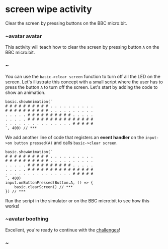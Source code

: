 # screen wipe activity

Clear the screen by pressing buttons on the BBC micro:bit.

### ~avatar avatar

This activity will teach how to clear the screen by pressing button ``A`` on the BBC micro:bit.

### ~

You can use the `basic->clear screen` function to turn off all the LED on the screen. Let's illustrate this concept with a small script where the user has to press the button ``A`` to turn off the screen. Let's start by adding the code to show an animation.

```
basic.showAnimation(`
# # # # # # # # # # . . . . . . . . . .
# # # # # # # # # # . . . . . . . . . .
. . . . . # # # # # # # # # # . . . . .
. . . . . # # # # # # # # # # # # # # #
. . . . . . . . . . . . . . . # # # # #
`, 400) // ***
```

We add another line of code that registers an **event handler** on the `input->on button pressed(A)` and calls `basic->clear screen`.

```
basic.showAnimation(`
# # # # # # # # # # . . . . . . . . . .
# # # # # # # # # # . . . . . . . . . .
. . . . . # # # # # # # # # # . . . . .
. . . . . # # # # # # # # # # # # # # #
. . . . . . . . . . . . . . . # # # # #
`, 400)
input.onButtonPressed(Button.A, () => {
    basic.clearScreen() // ***
}) // ***
```

Run the script in the simulator or on the BBC micro:bit to see how this works!

### ~avatar boothing

Excellent, you're ready to continue with the [challenges](/lessons/screen-wipe/challenges)!

### ~


